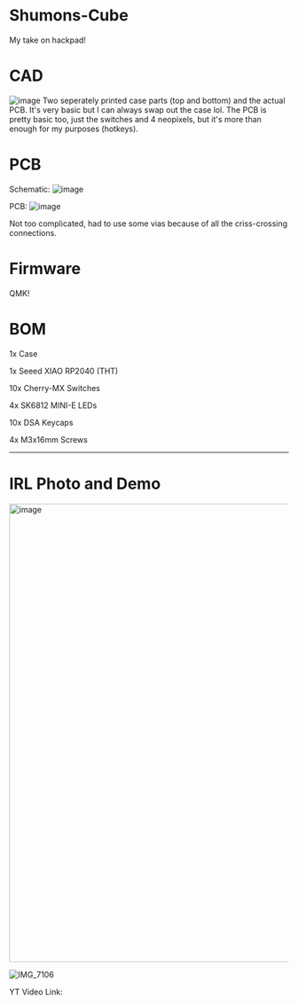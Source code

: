 # Shumons-Cube
My take on hackpad!

# CAD
![image](https://github.com/user-attachments/assets/ded2d574-e938-4823-b159-16c2be5c7cf6)
Two seperately printed case parts (top and bottom) and the actual PCB. 
It's very basic but I can always swap out the case lol. The PCB is pretty basic too, just the switches and 4 neopixels, but it's more than enough for my purposes (hotkeys). 


# PCB
Schematic: ![image](https://github.com/user-attachments/assets/890bbdeb-6eda-4067-b498-a154a20e26c4)

PCB: ![image](https://github.com/user-attachments/assets/ca84581f-d398-4a4a-83e6-96df6d33f87f)

Not too complicated, had to use some vias because of all the criss-crossing connections. 


# Firmware
QMK! 


# BOM
1x Case

1x Seeed XIAO RP2040 (THT)

10x Cherry-MX Switches

4x SK6812 MINI-E LEDs

10x DSA Keycaps

4x M3x16mm Screws


----------

# IRL Photo and Demo

<img width="1290" height="827" alt="image" src="https://github.com/user-attachments/assets/e8b06b66-4e77-4760-a55c-c2e4ad86df00" />

![IMG_7106](https://github.com/user-attachments/assets/83e3a364-8f46-45c9-9932-a912a9e0f738)

YT Video Link: 
